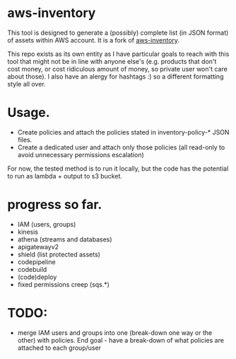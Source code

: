 # aws-inventory
This tool is designed to generate a (possibly) complete list (in JSON format) of assets within AWS account.
It is a fork of [aws-inventory](https://github.com/janiko71/aws-inventory/).

This repo exists as its own entity as I have particular goals to reach with this tool that might not be in line with anyone else's (e.g. products that don't cost money, or cost ridiculous amount of money, so private user won't care about those).
I also have an alergy for hashtags :) so a different formatting style all over.

# Usage.
* Create policies and attach the policies stated in inventory-policy-\* JSON files.
* Create a dedicated user and attach only those policies (all read-only to avoid unnecessary permissions escalation)

For now, the tested method is to run it locally, but the code has the potential to run as lambda + output to s3 bucket.

# progress so far.
* IAM (users, groups)
* kinesis
* athena (streams and databases)
* apigatewayv2
* shield (list protected assets)
* codepipeline
* codebuild
* (code)deploy
* fixed permissions creep (sqs.\*)

# TODO:
* merge IAM users and groups into one (break-down one way or the other) with policies. End goal - have a break-down of what policies are attached to each group/user


